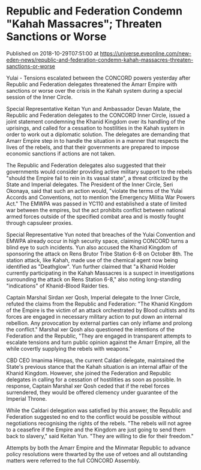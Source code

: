 # Republic and Federation Condemn "Kahah Massacres"; Threaten Sanctions or Worse
Published on 2018-10-29T07:51:00 at https://universe.eveonline.com/new-eden-news/republic-and-federation-condemn-kahah-massacres-threaten-sanctions-or-worse

Yulai - Tensions escalated between the CONCORD powers yesterday after Republic and Federation delegates threatened the Amarr Empire with sanctions or worse over the crisis in the Kahah system during a special session of the Inner Circle.

Special Representative Keitan Yun and Ambassador Devan Malate, the Republic and Federation delegates to the CONCORD Inner Circle, issued a joint statement condemning the Khanid Kingdom over its handling of the uprisings, and called for a cessation to hostilities in the Kahah system in order to work out a diplomatic solution. The delegates are demanding that Amarr Empire step in to handle the situation in a manner that respects the lives of the rebels, and that their governments are prepared to impose economic sanctions if actions are not taken.

The Republic and Federation delegates also suggested that their governments would consider providing active military support to the rebels "should the Empire fail to rein in its vassal state", a threat criticized by the State and Imperial delegates. The President of the Inner Circle, Seri Okonaya, said that such an action would, "violate the terms of the Yulai Accords and Conventions, not to mention the Emergency Militia War Powers Act." The EMWPA was passed in YC110 and established a state of limited war between the empires, but the act prohibits conflict between national armed forces outside of the specified combat area and is mostly fought through capsuleer proxies.

Special Representative Yun noted that breaches of the Yulai Convention and EMWPA already occur in high security space, claiming CONCORD turns a blind eye to such incidents. Yun also accused the Khanid Kingdom of sponsoring the attack on Rens Brutor Tribe Station 6-8 on October 8th. The station attack, like Kahah, made use of the chemical agent now being identified as "Deathglow". Yun further claimed that "a Khanid Holder currently participating in the Kahah Massacres is a suspect in investigations surrounding the attack on Rens Station 6-8," also noting long-standing "indications" of Khanid-Blood Raider ties.

Captain Marshal Sirdan xer Qosh, Imperial delegate to the Inner Circle, refuted the claims from the Republic and Federation: "The Khanid Kingdom of the Empire is the victim of an attack orchestrated by Blood cultists and its forces are engaged in necessary military action to put down an internal rebellion. Any provocation by external parties can only inflame and prolong the conflict." Marshal xer Qosh also questioned the intentions of the Federation and the Republic, "They are engaged in transparent attempts to escalate tensions and turn public opinion against the Amarr Empire, all the while covertly supplying the rebels with weapons."

CBD CEO Imanima Himpas, the current Caldari delegate, maintained the State's previous stance that the Kahah situation is an internal affair of the Khanid Kingdom. However, she joined the Federation and Republic delegates in calling for a cessation of hostilities as soon as possible. In response, Captain Marshal xer Qosh ceded that if the rebel forces surrendered, they would be offered clemency under guarantee of the Imperial Throne.

While the Caldari delegation was satisfied by this answer, the Republic and Federation suggested no end to the conflict would be possible without negotiations recognising the rights of the rebels. "The rebels will not agree to a ceasefire if the Empire and the Kingdom are just going to send them back to slavery," said Keitan Yun. "They are willing to die for their freedom."

Attempts by both the Amarr Empire and the Minmatar Republic to advance policy resolutions were thwarted by the use of vetoes and all outstanding matters were referred to the full CONCORD Assembly.
